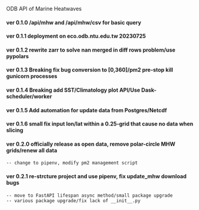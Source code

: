 ODB API of Marine Heatwaves
#### ver 0.1.0 /api/mhw and /api/mhw/csv for basic query

#### ver 0.1.1 deployment on eco.odb.ntu.edu.tw 20230725

#### ver 0.1.2 rewrite zarr to solve nan merged in diff rows problem/use pypolars

#### ver 0.1.3 Breaking fix bug conversion to [0,360]/pm2 pre-stop kill gunicorn processes

#### ver 0.1.4 Breaking add SST/Climatology plot API/Use Dask-scheduler/worker

#### ver 0.1.5 Add automation for update data from Postgres/Netcdf

#### ver 0.1.6 small fix input lon/lat within a 0.25-grid that cause no data when slicing

#### ver 0.2.0 officially release as open data, remove polar-circle MHW grids/renew all data

    -- change to pipenv, modify pm2 management script

#### ver 0.2.1 re-strcture project and use pipenv, fix update_mhw download bugs

    -- move to FastAPI lifespan async method/small package upgrade
    -- various package upgrade/fix lack of __init__.py
